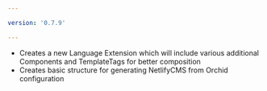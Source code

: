 ```yaml
---

version: '0.7.9'

---
```


- Creates a new Language Extension which will include various additional Components and TemplateTags for better composition
- Creates basic structure for generating NetlifyCMS from Orchid configuration
